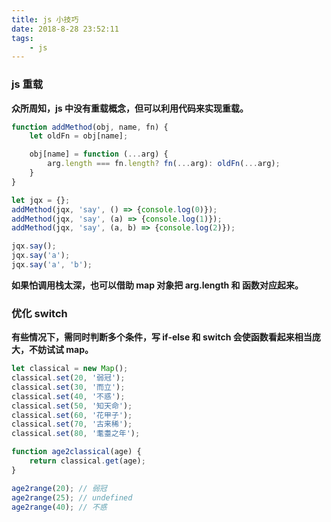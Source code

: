 ```yaml
---
title: js 小技巧
date: 2018-8-28 23:52:11
tags:
    - js
---
```


### js 重载

**众所周知，js 中没有重载概念，但可以利用代码来实现重载。**

``` js
function addMethod(obj, name, fn) {
    let oldFn = obj[name];

    obj[name] = function (...arg) {
        arg.length === fn.length? fn(...arg): oldFn(...arg);
    }
}

let jqx = {};
addMethod(jqx, 'say', () => {console.log(0)});
addMethod(jqx, 'say', (a) => {console.log(1)});
addMethod(jqx, 'say', (a, b) => {console.log(2)});

jqx.say();
jqx.say('a');
jqx.say('a', 'b');
```

**如果怕调用栈太深，也可以借助 map 对象把 arg.length 和 函数对应起来。**

### 优化 switch

**有些情况下，需同时判断多个条件，写 if-else 和 switch 会使函数看起来相当庞大，不妨试试 map。**

``` js
let classical = new Map();
classical.set(20, '弱冠');
classical.set(30, '而立');
classical.set(40, '不惑');
classical.set(50, '知天命');
classical.set(60, '花甲子');
classical.set(70, '古来稀');
classical.set(80, '耄耋之年');

function age2classical(age) {
    return classical.get(age);
}

age2range(20); // 弱冠
age2range(25); // undefined
age2range(40); // 不惑
```
